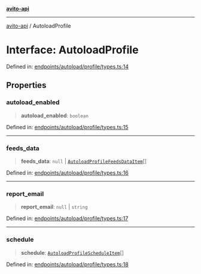 [**avito-api**](../README.md)

***

[avito-api](../globals.md) / AutoloadProfile

# Interface: AutoloadProfile

Defined in: [endpoints/autoload/profile/types.ts:14](https://github.com/demark-pro/avito-api/blob/1d3612bd3d7031e3e6036c5c6752c6189cef9c8c/src/endpoints/autoload/profile/types.ts#L14)

## Properties

### autoload\_enabled

> **autoload\_enabled**: `boolean`

Defined in: [endpoints/autoload/profile/types.ts:15](https://github.com/demark-pro/avito-api/blob/1d3612bd3d7031e3e6036c5c6752c6189cef9c8c/src/endpoints/autoload/profile/types.ts#L15)

***

### feeds\_data

> **feeds\_data**: `null` \| [`AutoloadProfileFeedsDataItem`](../type-aliases/AutoloadProfileFeedsDataItem.md)[]

Defined in: [endpoints/autoload/profile/types.ts:16](https://github.com/demark-pro/avito-api/blob/1d3612bd3d7031e3e6036c5c6752c6189cef9c8c/src/endpoints/autoload/profile/types.ts#L16)

***

### report\_email

> **report\_email**: `null` \| `string`

Defined in: [endpoints/autoload/profile/types.ts:17](https://github.com/demark-pro/avito-api/blob/1d3612bd3d7031e3e6036c5c6752c6189cef9c8c/src/endpoints/autoload/profile/types.ts#L17)

***

### schedule

> **schedule**: [`AutoloadProfileScheduleItem`](../type-aliases/AutoloadProfileScheduleItem.md)[]

Defined in: [endpoints/autoload/profile/types.ts:18](https://github.com/demark-pro/avito-api/blob/1d3612bd3d7031e3e6036c5c6752c6189cef9c8c/src/endpoints/autoload/profile/types.ts#L18)
